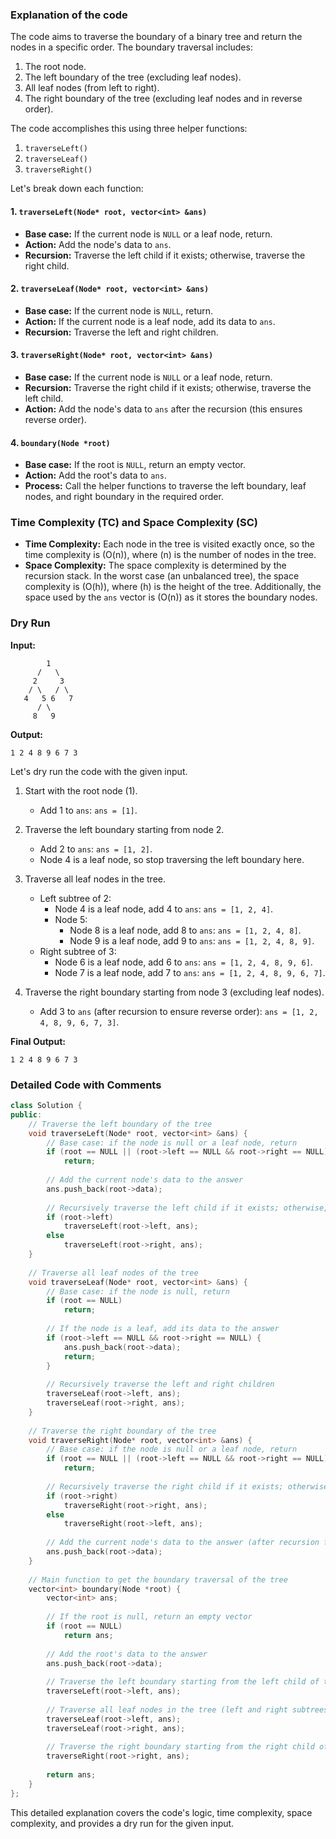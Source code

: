 ### Explanation of the code

The code aims to traverse the boundary of a binary tree and return the nodes in a specific order. The boundary traversal includes:
1. The root node.
2. The left boundary of the tree (excluding leaf nodes).
3. All leaf nodes (from left to right).
4. The right boundary of the tree (excluding leaf nodes and in reverse order).

The code accomplishes this using three helper functions:
1. `traverseLeft()`
2. `traverseLeaf()`
3. `traverseRight()`

Let's break down each function:

#### 1. `traverseLeft(Node* root, vector<int> &ans)`

- **Base case:** If the current node is `NULL` or a leaf node, return.
- **Action:** Add the node's data to `ans`.
- **Recursion:** Traverse the left child if it exists; otherwise, traverse the right child.

#### 2. `traverseLeaf(Node* root, vector<int> &ans)`

- **Base case:** If the current node is `NULL`, return.
- **Action:** If the current node is a leaf node, add its data to `ans`.
- **Recursion:** Traverse the left and right children.

#### 3. `traverseRight(Node* root, vector<int> &ans)`

- **Base case:** If the current node is `NULL` or a leaf node, return.
- **Recursion:** Traverse the right child if it exists; otherwise, traverse the left child.
- **Action:** Add the node's data to `ans` after the recursion (this ensures reverse order).

#### 4. `boundary(Node *root)`

- **Base case:** If the root is `NULL`, return an empty vector.
- **Action:** Add the root's data to `ans`.
- **Process:** Call the helper functions to traverse the left boundary, leaf nodes, and right boundary in the required order.

### Time Complexity (TC) and Space Complexity (SC)

- **Time Complexity:** Each node in the tree is visited exactly once, so the time complexity is \(O(n)\), where \(n\) is the number of nodes in the tree.
- **Space Complexity:** The space complexity is determined by the recursion stack. In the worst case (an unbalanced tree), the space complexity is \(O(h)\), where \(h\) is the height of the tree. Additionally, the space used by the `ans` vector is \(O(n)\) as it stores the boundary nodes.

### Dry Run

**Input:**
```
        1 
      /   \
     2     3  
    / \   / \ 
   4   5 6   7
      / \
     8   9
```

**Output:**
```
1 2 4 8 9 6 7 3
```

Let's dry run the code with the given input.

1. Start with the root node (1).
   - Add 1 to `ans`: `ans = [1]`.

2. Traverse the left boundary starting from node 2.
   - Add 2 to `ans`: `ans = [1, 2]`.
   - Node 4 is a leaf node, so stop traversing the left boundary here.

3. Traverse all leaf nodes in the tree.
   - Left subtree of 2:
     - Node 4 is a leaf node, add 4 to `ans`: `ans = [1, 2, 4]`.
     - Node 5:
       - Node 8 is a leaf node, add 8 to `ans`: `ans = [1, 2, 4, 8]`.
       - Node 9 is a leaf node, add 9 to `ans`: `ans = [1, 2, 4, 8, 9]`.
   - Right subtree of 3:
     - Node 6 is a leaf node, add 6 to `ans`: `ans = [1, 2, 4, 8, 9, 6]`.
     - Node 7 is a leaf node, add 7 to `ans`: `ans = [1, 2, 4, 8, 9, 6, 7]`.

4. Traverse the right boundary starting from node 3 (excluding leaf nodes).
   - Add 3 to `ans` (after recursion to ensure reverse order): `ans = [1, 2, 4, 8, 9, 6, 7, 3]`.

**Final Output:**
```
1 2 4 8 9 6 7 3
```

### Detailed Code with Comments

```cpp
class Solution {
public:
    // Traverse the left boundary of the tree
    void traverseLeft(Node* root, vector<int> &ans) {
        // Base case: if the node is null or a leaf node, return
        if (root == NULL || (root->left == NULL && root->right == NULL))
            return;
        
        // Add the current node's data to the answer
        ans.push_back(root->data);
        
        // Recursively traverse the left child if it exists; otherwise, traverse the right child
        if (root->left)
            traverseLeft(root->left, ans);
        else
            traverseLeft(root->right, ans);
    }
    
    // Traverse all leaf nodes of the tree
    void traverseLeaf(Node* root, vector<int> &ans) {
        // Base case: if the node is null, return
        if (root == NULL)
            return;
        
        // If the node is a leaf, add its data to the answer
        if (root->left == NULL && root->right == NULL) {
            ans.push_back(root->data);
            return;
        }
        
        // Recursively traverse the left and right children
        traverseLeaf(root->left, ans);
        traverseLeaf(root->right, ans);
    }
    
    // Traverse the right boundary of the tree
    void traverseRight(Node* root, vector<int> &ans) {
        // Base case: if the node is null or a leaf node, return
        if (root == NULL || (root->left == NULL && root->right == NULL))
            return;
        
        // Recursively traverse the right child if it exists; otherwise, traverse the left child
        if (root->right)
            traverseRight(root->right, ans);
        else
            traverseRight(root->left, ans);
        
        // Add the current node's data to the answer (after recursion for reverse order)
        ans.push_back(root->data);
    }
    
    // Main function to get the boundary traversal of the tree
    vector<int> boundary(Node *root) {
        vector<int> ans;
        
        // If the root is null, return an empty vector
        if (root == NULL)
            return ans;
        
        // Add the root's data to the answer
        ans.push_back(root->data);
        
        // Traverse the left boundary starting from the left child of the root
        traverseLeft(root->left, ans);
        
        // Traverse all leaf nodes in the tree (left and right subtrees)
        traverseLeaf(root->left, ans);
        traverseLeaf(root->right, ans);
        
        // Traverse the right boundary starting from the right child of the root
        traverseRight(root->right, ans);
        
        return ans;
    }
};
```

This detailed explanation covers the code's logic, time complexity, space complexity, and provides a dry run for the given input.

